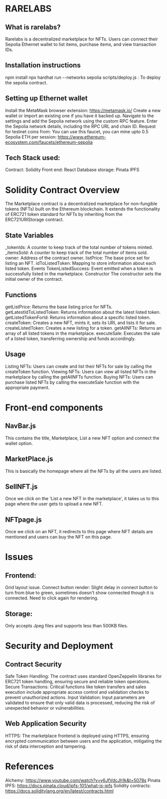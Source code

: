 # RARELABS
## What is rarelabs?
Rarelabs is a decentralized marketplace for NFTs. Users can connect their Sepolia Ethernet wallet to list items, purchase items, and view transaction IDs.

## Installation instructions
npm install 
npx hardhat run --networks sepolia scripts/deploy.js : To deploy the sepolia contract.

## Setting up Ethernet wallet
Install the MetaMask browser extension: https://metamask.io/
Create a new wallet or import an existing one if you have it backed up.
Navigate to the settings and add the Sepolia network using the custom RPC feature. Enter the Sepolia network details, including the RPC URL and chain ID.
Request for testnet coins from: You can use this faucet, you can mine upto 0.5 Sepolia ETH per session:
https://www.ethereum-ecosystem.com/faucets/ethereum-sepolia

## Tech Stack used:
Contract: Solidity 
Front end: React
Database storage: Pinata IPFS

# Solidity Contract Overview

The Marketplace contract is a decentralized marketplace for non-fungible tokens (NFTs) built on the Ethereum blockchain. It extends the functionality of ERC721 token standard for NFTs by inheriting from the ERC721URIStorage contract.

## State Variables
_tokenIds: A counter to keep track of the total number of tokens minted.
_itemsSold: A counter to keep track of the total number of items sold.
owner: Address of the contract owner.
listPrice: The base price set for listing an NFT.
idToListedToken: Mapping to store information about each listed token.
Events
TokenListedSuccess: Event emitted when a token is successfully listed in the marketplace.
Constructor
The constructor sets the initial owner of the contract.

## Functions
getListPrice: Returns the base listing price for NFTs.
getLatestIdToListedToken: Returns information about the latest listed token.
getListedTokenForId: Returns information about a specific listed token.
createToken: Creates a new NFT, mints it, sets its URI, and lists it for sale.
createListedToken: Creates a new listing for a token.
getAllNFTs: Returns an array of all listed tokens in the marketplace.
executeSale: Executes the sale of a listed token, transferring ownership and funds accordingly.

## Usage
Listing NFTs: Users can create and list their NFTs for sale by calling the createToken function.
Viewing NFTs: Users can view all listed NFTs in the marketplace by calling the getAllNFTs function.
Buying NFTs: Users can purchase listed NFTs by calling the executeSale function with the appropriate payment.

# Front-end components

## NavBar.js
This contains the title, Marketplace, List a new NFT option and connect the wallet option.

## MarketPlace.js 
This is basically the homepage where all the NFTs by all the users are listed.

## SellNFT.js
Once we click on the 'List a new NFT in the marketplace', it takes us to this page where the user gets to upload a new NFT.

## NFTpage.js
Once we click on an NFT, it redirects to this page where NFT details are mentioned and users can buy the NFT on this page.

# Issues
## Frontend: 
Grid layout issue.
Connect button render: Slight delay in connect button to turn from blue to green, sometimes doesn't show connected though it is connected. Need to click again for rendering.

## Storage: 
Only accepts Jpeg files and supports less than 500KB files.



# Security and Deployment
## Contract Security
Safe Token Handling: The contract uses standard OpenZeppelin libraries for ERC721 token handling, ensuring secure and reliable token operations.
Secure Transactions: Critical functions like token transfers and sales execution include appropriate access control and validation checks to prevent unauthorized actions.
Input Validation: Input parameters are validated to ensure that only valid data is processed, reducing the risk of unexpected behavior or vulnerabilities.

## Web Application Security
HTTPS: The marketplace frontend is deployed using HTTPS, ensuring encrypted communication between users and the application, mitigating the risk of data interception and tampering.


# References
Alchemy: https://www.youtube.com/watch?v=y6JfVdcJh1k&t=5078s 
Pinata IPFS: https://docs.pinata.cloud/ipfs-101/what-is-ipfs
Solidity contracts: https://docs.soliditylang.org/en/latest/contracts.html
